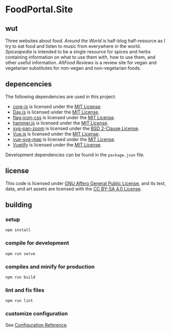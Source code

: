 # FoodPortal.Site

## wut
Three websites about food. *Areund the World* is half-blog half-resource as I try to eat food and listen to music from everywhere in the world. *Spiceapedia* is intended to be a single resource for spices and herbs containing information on what to use them with, how to use them, and other useful information. *AltFood Reviews* is a review site for vegan and vegetarian substitutes for non-vegan and non-vegetarian foods.

## depencencies
The following dependencies are used in this project:
 * [core-js](https://github.com/zloirock/core-js#readme) is licensed under the [MIT License](https://github.com/zloirock/core-js/blob/master/LICENSE).
 * [Day.js](https://day.js.org/) is licensed under the [MIT License](https://github.com/iamkun/dayjs/blob/dev/LICENSE).
 * [flag-icon-css](https://flagicons.lipis.dev/) is licensed under the [MIT License](https://github.com/lipis/flag-icon-css/blob/master/LICENSE).
 * [hammer.js](https://hammerjs.github.io/) is licensed under the [MIT License](https://github.com/hammerjs/hammer.js/blob/master/LICENSE.md).
 * [svg-pan-zoom](https://github.com/ariutta/svg-pan-zoom) is licensed under the [BSD 2-Clause License](https://github.com/ariutta/svg-pan-zoom/blob/master/LICENSE).
 * [Vue.js](https://vuejs.org/) is licensed under the [MIT License](https://github.com/vuejs/vue/blob/dev/LICENSE).
 * [vue-svg-map](https://github.com/VictorCazanave/vue-svg-map) is licensed under the [MIT License](https://github.com/VictorCazanave/vue-svg-map/blob/master/LICENSE).
 * [Vuetify](https://vuetifyjs.com/en/) is licensed under the [MIT License](https://github.com/vuetifyjs/vuetify/blob/master/LICENSE.md).

Development dependencies can be found in the `package.json` file.

## license
This code is licensed under [GNU Affero General Public License](https://www.gnu.org/licenses/agpl-3.0.en.html), and its text, data, and art assets are licensed with the [CC BY-SA 4.0 License](https://creativecommons.org/licenses/by-sa/4.0/legalcode). 

## building

### setup
```
npm install
```

### compile for development
```
npm run serve
```

### compiles and minify for production
```
npm run build
```

### lint and fix files
```
npm run lint
```

### customize configuration
See [Configuration Reference](https://cli.vuejs.org/config/).